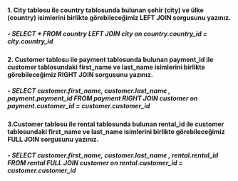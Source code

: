 #### 1. City tablosu ile country tablosunda bulunan şehir (city) ve ülke (country) isimlerini birlikte görebileceğimiz LEFT JOIN sorgusunu yazınız.
 ##### - SELECT * FROM country LEFT JOIN city on country.country_id = city.country_id
 
#### 2. Customer tablosu ile payment tablosunda bulunan payment_id ile customer tablosundaki first_name ve last_name isimlerini birlikte görebileceğimiz RIGHT JOIN sorgusunu yazınız.
 #####  - SELECT customer.first_name, customer.last_name , payment.payment_id FROM payment RIGHT JOIN customer on payment.customer_id = customer.customer_id
 
#### 3.Customer tablosu ile rental tablosunda bulunan rental_id ile customer tablosundaki first_name ve last_name isimlerini birlikte görebileceğimiz FULL JOIN sorgusunu yazınız.
 #####  -  SELECT customer.first_name, customer.last_name , rental.rental_id FROM rental FULL JOIN customer on rental.customer_id = customer.customer_id






